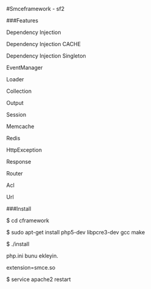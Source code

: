 #Smceframework - sf2

###Features

Dependency Injection

Dependency Injection CACHE

Dependency Injection Singleton

EventManager

Loader

Collection

Output

Session

Memcache

Redis

HttpException

Response

Router

Acl

Url


###Install

$ cd cframework

$ sudo apt-get install php5-dev libpcre3-dev gcc make

$ ./install 

php.ini bunu ekleyin.

extension=smce.so

$ service apache2 restart